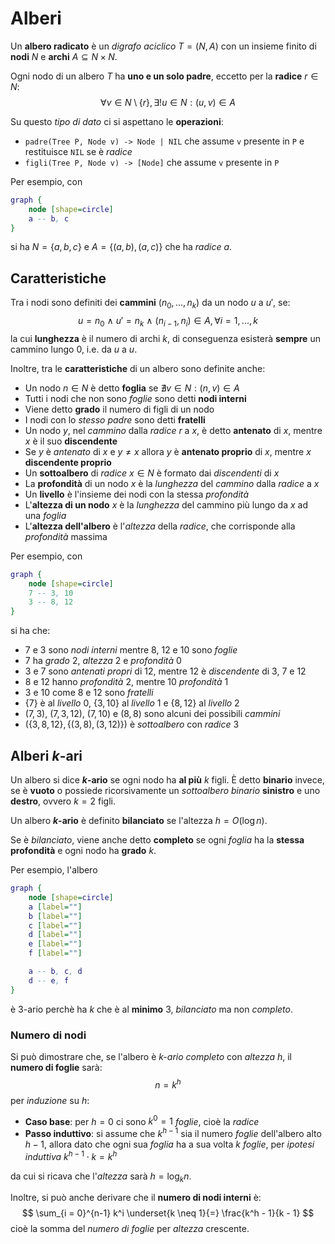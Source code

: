 # Alberi

Un **albero radicato** è un _digrafo aciclico_ $T = (N, A)$ con un insieme finito di **nodi** $N$ e **archi** $A \subseteq N \times N$.

Ogni nodo di un albero $T$ ha **uno e un solo padre**, eccetto per la **radice** $r \in N$:
$$\forall v \in N \setminus \{r\}, \exists! u \in N : (u, v) \in A$$

Su questo _tipo di dato_ ci si aspettano le **operazioni**:
- `padre(Tree P, Node v) -> Node | NIL` che assume `v` presente in `P` e restituisce `NIL` se è _radice_
- `figli(Tree P, Node v) -> [Node]` che assume `v` presente in `P`

Per esempio, con
```dot process
graph {
	node [shape=circle]
	a -- b, c
}
```
si ha $N = \{a, b, c\}$ e $A = \{(a, b), (a, c)\}$ che ha _radice_ $a$.

## Caratteristiche

Tra i nodi sono definiti dei **cammini** $(n_0, ..., n_k)$ da un nodo $u$ a $u'$, se:
$$
u = n_0\ \land\ u' = n_k\ \land\ (n_{i-1}, n_i) \in A, \forall i = 1, ..., k
$$
la cui **lunghezza** è il numero di archi $k$, di conseguenza esisterà **sempre** un cammino lungo $0$, i.e. da $u$ a $u$.

Inoltre, tra le **caratteristiche** di un albero sono definite anche:
- Un nodo $n \in N$ è detto **foglia** se $\nexists v \in N : (n, v) \in A$
- Tutti i nodi che non sono _foglie_ sono detti **nodi interni**
- Viene detto **grado** il numero di figli di un nodo
- I nodi con lo _stesso padre_ sono detti **fratelli**
- Un nodo $y$, nel _cammino_ dalla _radice_ $r$ a $x$, è detto **antenato** di $x$, mentre $x$ è il suo **discendente**
- Se $y$ è _antenato_ di $x$ e $y \neq x$ allora $y$ è **antenato proprio** di $x$, mentre $x$ **discendente proprio**
- Un **sottoalbero** di _radice_ $x \in N$ è formato dai _discendenti_ di $x$
- La **profondità** di un nodo $x$ è la _lunghezza_ del _cammino_ dalla _radice_ a $x$
- Un **livello** è l'insieme dei nodi con la stessa _profondità_
- L'**altezza di un nodo** $x$ è la _lunghezza_ del cammino più lungo da $x$ ad una _foglia_
- L'**altezza dell'albero** è l'_altezza_ della _radice_, che corrisponde alla _profondità_ massima

Per esempio, con
```dot process
graph {
	node [shape=circle]
	7 -- 3, 10
	3 -- 8, 12
}
```
si ha che:
- $7$ e $3$ sono _nodi interni_ mentre $8$, $12$ e $10$ sono _foglie_
- $7$ ha _grado_ $2$, _altezza_ $2$ e _profondità_ $0$
- $3$ e $7$ sono _antenati propri_ di $12$, mentre $12$ è _discendente_ di $3$, $7$ e $12$
- $8$ e $12$ hanno _profondità_ $2$, mentre $10$ _profondità_ $1$
- $3$ e $10$ come $8$ e $12$ sono _fratelli_
- $\{7\}$ è al _livello_ $0$, $\{3, 10\}$ al _livello_ $1$ e $\{8, 12\}$ al _livello_ $2$
- $(7, 3)$, $(7, 3, 12)$, $(7, 10)$ e $(8, 8)$ sono alcuni dei possibili _cammini_
- $(\{3, 8, 12\}, \{(3, 8), (3, 12)\})$ è _sottoalbero_ con _radice_ $3$

## Alberi $k$-ari

Un albero si dice **$k$-ario** se ogni nodo ha **al più** $k$ figli.
È detto **binario** invece, se è **vuoto** o possiede ricorsivamente un _sottoalbero binario_ **sinistro** e uno **destro**, ovvero $k = 2$ figli.

Un albero **$k$-ario** è definito **bilanciato** se l'altezza $h = O(\log n)$.

Se è _bilanciato_, viene anche detto **completo** se ogni _foglia_ ha la **stessa profondità** e ogni nodo ha **grado** $k$.

Per esempio, l'albero
```dot process
graph {
	node [shape=circle]
	a [label=""]
	b [label=""]
	c [label=""]
	d [label=""]
	e [label=""]
	f [label=""]

	a -- b, c, d
	d -- e, f
}
```
è $3$-ario perchè ha $k$ che è al **minimo** $3$, _bilanciato_ ma non _completo_.

### Numero di nodi

Si può dimostrare che, se l'albero è _$k$-ario completo_ con _altezza_ $h$, il **numero di foglie** sarà:
$$
n = k^h
$$
per _induzione_ su $h$:
- **Caso base**: per $h = 0$ ci sono $k^0 = 1$ _foglie_, cioè la _radice_
- **Passo induttivo**: si assume che $k^{h-1}$ sia il numero _foglie_ dell'albero alto $h-1$, allora dato che ogni sua _foglia_ ha a sua volta $k$ _foglie_, per _ipotesi induttiva_ $k^{h-1} \cdot k = k^h$

da cui si ricava che l'_altezza_ sarà $h = \log_k n$.

Inoltre, si può anche derivare che il **numero di nodi interni** è:
$$
\sum_{i = 0}^{n-1} k^i \underset{k \neq 1}{=} \frac{k^h - 1}{k - 1}
$$
cioè la somma del _numero di foglie_ per _altezza_ crescente.
